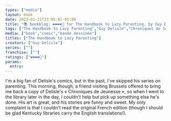 ```yaml
---
types: ["media"]
layout: book
date: 2023-01-21T22:05:01-05:00
title: "📚 bookblog: ❤️❤️❤️❤️🖤 for The Handbook to Lazy Parenting, by Guy Delisle"
tags: ["The Handbook to Lazy Parenting","Guy Delisle","Chroniques de Jeunesse","libraries"]
media: ["book","comic","bande dessinée"]
titles: ["The Handbook to Lazy Parenting"]
creators: ["Guy Delisle"]
series: [""]
franchise: [""]
ratings: ["❤️❤️❤️❤️🖤"]
params:
  entry:
---
```

I'm a big fan of Delisle's comics, but in the past, I've skipped his series on parenting. This morning, though, a friend visiting Brussels offered to bring me back a copy of Delisle's « Chroniques de Jeunesse », so when I went to the library later in the day, I couldn't help but pick up something else he's done. His art is great, and his stories are funny and sweet. My only complaint is that I couldn't read the original French edition (though I should be glad Kentucky libraries carry the English translations!).
